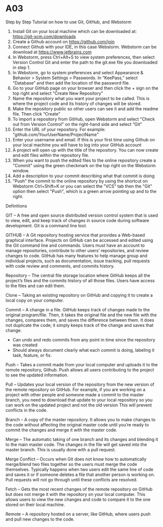 # A03
Step by Step Tutorial on how to use Git, GitHub, and Webstorm

1.	Install Git on your local machine which can be downloaded at: https://git-scm.com/downloads
2.	Create a Github account on https://github.com/join
3.	Connect Github with your IDE, in this case Webstorm. Webstorm can be download at https://www.jetbrains.com 
4.	In Webstorm, press Ctrl+Alt+S to view system preferences, then select Version Control Git and enter the path to the git.exe file you downloaded in step 1.
5.	In Webstorm, go to system preferences and select Appearance & Behavior > System Settings > Passwords. In “KeePass,” select “Database” and then add the location of the password file.
6.	Go to your GitHub page on your browser and then click the + sign on the top right and select "Create New Repository"
7.	Name the repository what you want your project to be called. This is where the project code and its history of changes will be stored.
8.	Make the repository public so other users can see it and add the readme file. Then click “Create”
9.	To import a repository from GitHub, open Webstorm and select "Check out from Version Control" on the right-hand side and select “Git”
10.	Enter the URL of your repository. For example: "github.com/YourUserName/ProjectName"
11.	Enter your username and email. If this is your first time using Github on your local machine you will have to log into your GitHub account
12.	A project will open up with the title of the repository. You can now create and edit files within the repository file.
13.	When you want to push the edited files to the online repository create a "Commit" using the green checkmark on the top right on the Webstorm window. 
14.	 Add a description to your commit describing what that commit is doing
15.	"Push" the commit to the online repository by using the shortcut on Webstorm Ctrl+Shift+K
or you can select the "VCS" tab then the "Git" option then select "Push", which is a green arrow pointing up and to the right.

Definitions 

GIT – A free and open source distributed version control system that is used to view, edit, and keep track of changes in source code during software development. Git is a command line tool. 

GITHUB – A Git repository hosting service that provides a Web-based graphical interface. Projects on GitHub can be accessed and edited using the Git command line and commands. Users must have an account to manage repositories, contribute to other users’ repositories, and review changes to code. GitHub has many features to help manage group and individual projects, such as documentation, issue tracking, pull requests with code review and comments, and commits history.

Repository – The central file storage location where GitHub keeps all the project’s files and the commits history of all those files. Users have access to the files and can edit them. 

Clone – Taking an existing repository on GitHub and copying it to create a local copy on your computer.

Commit – A change in a file. GitHub keeps track of changes made to the original program/file. Then, it takes the original file and the new file with the changes, compares them, and saves the difference between them. It does not duplicate the code; it simply keeps track of the change and saves that change.
-	Can undo and redo commits from any point in time since the repository was created
-	Should always document clearly what each commit is doing, labeling it task, feature, or fix.

Push – Takes a commit made from your local computer and uploads it to the remote repository, Github. Push allows all users contributing to the project to see the updated information.

Pull – Updates your local version of the repository from the new version of the remote repository on GitHub. For example, if you are working on a project with other people and someone made a commit to the master branch, you need to download that update to your local repository so you can work on the updated project and not the old version This will prevent conflicts in the code. 

Branch – A copy of the master repository. It allows you to make changes to the code without affecting the original master code until you’re ready to commit the changes and merge it with the master code. 

Merge – The automatic taking of one branch and its changes and blending it to the main master code. The changes in the file will get saved into the master branch. This is usually done with a pull request.

Merge Conflict – Occurs when Git does not know how to automatically merge/blend two files together so the users must merge the code themselves. Typically happens when two users edit the same line of code and saves it or if someone deletes a file that another person is working on. Pull requests will not go through until these conflicts are resolved.

Fetch – Gets the most recent changes of the remote repository on GitHub but does not merge it with the repository on your local computer. This allows users to view the new changes and code to compare it to the one stored on their local machine. 

Remote – A repository hosted on a server, like GitHub, where users push and pull new changes to the code. 
